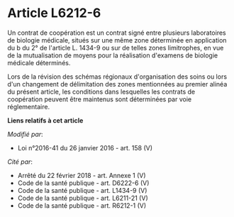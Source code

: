 # Article L6212-6

Un contrat de coopération est un contrat signé entre plusieurs laboratoires de biologie médicale, situés sur une même zone
déterminée en application du b du 2° de l'article L. 1434-9 ou sur de telles zones limitrophes, en vue de la mutualisation de
moyens pour la réalisation d'examens de biologie médicale déterminés. 

Lors de la révision des schémas régionaux d'organisation des soins ou lors d'un changement de délimitation des zones
mentionnées au premier alinéa du présent article, les conditions dans lesquelles les contrats de coopération peuvent être
maintenus sont déterminées par voie réglementaire.

**Liens relatifs à cet article**

_Modifié par_:

  - Loi n°2016-41 du 26 janvier 2016 - art. 158 (V)

_Cité par_:

  - Arrêté du 22 février 2018 - art. Annexe 1 (V)
  - Code de la santé publique - art. D6222-6 (V)
  - Code de la santé publique - art. L1434-9 (V)
  - Code de la santé publique - art. L6211-21 (V)
  - Code de la santé publique - art. R6212-1 (V)
